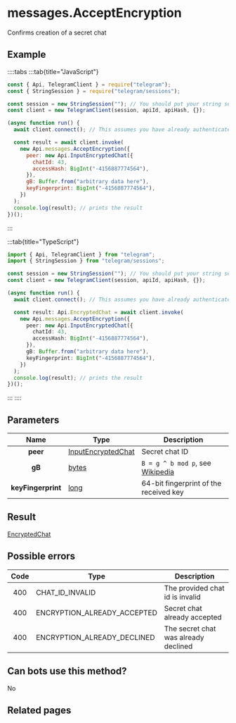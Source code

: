 # messages.AcceptEncryption

Confirms creation of a secret chat

## Example

::::tabs
:::tab{title="JavaScript"}

```js
const { Api, TelegramClient } = require("telegram");
const { StringSession } = require("telegram/sessions");

const session = new StringSession(""); // You should put your string session here
const client = new TelegramClient(session, apiId, apiHash, {});

(async function run() {
  await client.connect(); // This assumes you have already authenticated with .start()

  const result = await client.invoke(
    new Api.messages.AcceptEncryption({
      peer: new Api.InputEncryptedChat({
        chatId: 43,
        accessHash: BigInt("-4156887774564"),
      }),
      gB: Buffer.from("arbitrary data here"),
      keyFingerprint: BigInt("-4156887774564"),
    })
  );
  console.log(result); // prints the result
})();
```

:::

:::tab{title="TypeScript"}

```ts
import { Api, TelegramClient } from "telegram";
import { StringSession } from "telegram/sessions";

const session = new StringSession(""); // You should put your string session here
const client = new TelegramClient(session, apiId, apiHash, {});

(async function run() {
  await client.connect(); // This assumes you have already authenticated with .start()

  const result: Api.EncryptedChat = await client.invoke(
    new Api.messages.AcceptEncryption({
      peer: new Api.InputEncryptedChat({
        chatId: 43,
        accessHash: BigInt("-4156887774564"),
      }),
      gB: Buffer.from("arbitrary data here"),
      keyFingerprint: BigInt("-4156887774564"),
    })
  );
  console.log(result); // prints the result
})();
```

:::
::::

## Parameters

|        Name        | Type                                                                    | Description                                                                                           |
| :----------------: | ----------------------------------------------------------------------- | ----------------------------------------------------------------------------------------------------- |
|      **peer**      | [InputEncryptedChat](https://core.telegram.org/type/InputEncryptedChat) | Secret chat ID                                                                                        |
|       **gB**       | [bytes](https://core.telegram.org/type/bytes)                           | `B = g ^ b mod p`, see [Wikipedia](https://en.wikipedia.org/wiki/Diffie%E2%80%93Hellman_key_exchange) |
| **keyFingerprint** | [long](https://core.telegram.org/type/long)                             | 64-bit fingerprint of the received key                                                                |

## Result

[EncryptedChat](https://core.telegram.org/type/EncryptedChat)

## Possible errors

| Code | Type                        | Description                          |
| :--: | --------------------------- | ------------------------------------ |
| 400  | CHAT_ID_INVALID             | The provided chat id is invalid      |
| 400  | ENCRYPTION_ALREADY_ACCEPTED | Secret chat already accepted         |
| 400  | ENCRYPTION_ALREADY_DECLINED | The secret chat was already declined |

## Can bots use this method?

No

## Related pages
